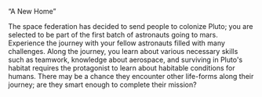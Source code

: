 “A New Home”

The space federation has decided to send people to colonize Pluto; you are selected to be part of the first batch of astronauts going to mars. Experience the journey with your fellow astronauts filled with many challenges. Along the journey, you learn about various necessary skills such as teamwork, knowledge about aerospace, and surviving in Pluto's habitat requires the protagonist to learn about habitable conditions for humans. There may be a chance they encounter other life-forms along their journey; are they smart enough to complete their mission?
